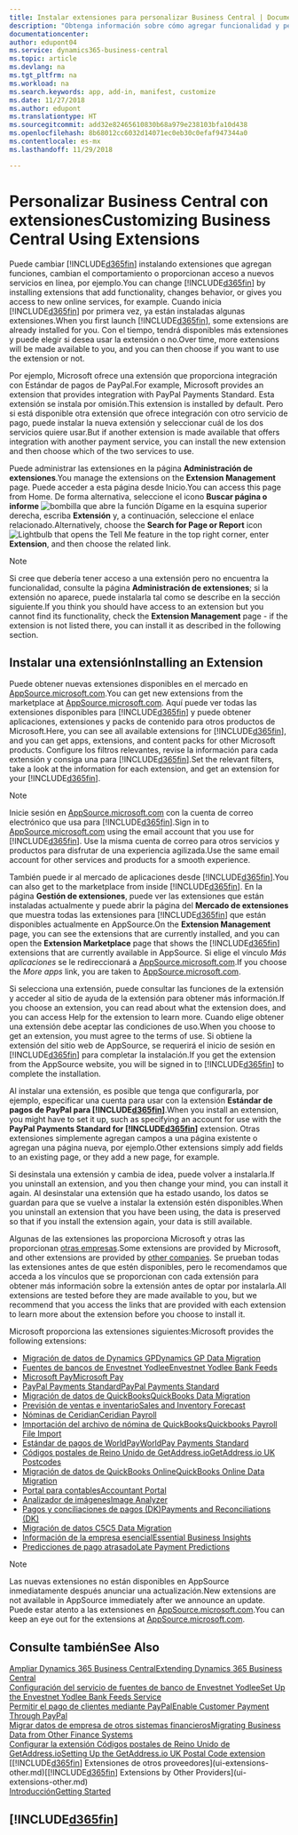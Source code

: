 ```yaml
---
title: Instalar extensiones para personalizar Business Central | Documentos de Microsoft
description: "Obtenga información sobre cómo agregar funcionalidad y personalizar Business Central mediante la instalación de extensiones."
documentationcenter: 
author: edupont04
ms.service: dynamics365-business-central
ms.topic: article
ms.devlang: na
ms.tgt_pltfrm: na
ms.workload: na
ms.search.keywords: app, add-in, manifest, customize
ms.date: 11/27/2018
ms.author: edupont
ms.translationtype: HT
ms.sourcegitcommit: add32e82465610830b68a979e238103bfa10d438
ms.openlocfilehash: 8b68012cc6032d14071ec0eb30c0efaf947344a0
ms.contentlocale: es-mx
ms.lasthandoff: 11/29/2018

---
```

# <a name="customizing-business-central-using-extensions"></a><span data-ttu-id="b5aa2-103">Personalizar Business Central con extensiones</span><span class="sxs-lookup"><span data-stu-id="b5aa2-103">Customizing Business Central Using Extensions</span></span>
<span data-ttu-id="b5aa2-104">Puede cambiar [!INCLUDE[d365fin](includes/d365fin_md.md)] instalando extensiones que agregan funciones, cambian el comportamiento o proporcionan acceso a nuevos servicios en línea, por ejemplo.</span><span class="sxs-lookup"><span data-stu-id="b5aa2-104">You can change [!INCLUDE[d365fin](includes/d365fin_md.md)] by installing extensions that add functionality, changes behavior, or gives you access to new online services, for example.</span></span>
<span data-ttu-id="b5aa2-105">Cuando inicia [!INCLUDE[d365fin](includes/d365fin_md.md)] por primera vez, ya están instaladas algunas extensiones.</span><span class="sxs-lookup"><span data-stu-id="b5aa2-105">When you first launch [!INCLUDE[d365fin](includes/d365fin_md.md)], some extensions are already installed for you.</span></span> <span data-ttu-id="b5aa2-106">Con el tiempo, tendrá disponibles más extensiones y puede elegir si desea usar la extensión o no.</span><span class="sxs-lookup"><span data-stu-id="b5aa2-106">Over time, more extensions will be made available to you, and you can then choose if you want to use the extension or not.</span></span>

<span data-ttu-id="b5aa2-107">Por ejemplo, Microsoft ofrece una extensión que proporciona integración con Estándar de pagos de PayPal.</span><span class="sxs-lookup"><span data-stu-id="b5aa2-107">For example, Microsoft provides an extension that provides integration with PayPal Payments Standard.</span></span> <span data-ttu-id="b5aa2-108">Esta extensión se instala por omisión.</span><span class="sxs-lookup"><span data-stu-id="b5aa2-108">This extension is installed by default.</span></span>
<span data-ttu-id="b5aa2-109">Pero si está disponible otra extensión que ofrece integración con otro servicio de pago, puede instalar la nueva extensión y seleccionar cuál de los dos servicios quiere usar.</span><span class="sxs-lookup"><span data-stu-id="b5aa2-109">But if another extension is made available that offers integration with another payment service, you can install the new extension and then choose which of the two services to use.</span></span>  

<span data-ttu-id="b5aa2-110">Puede administrar las extensiones en la página **Administración de extensiones**.</span><span class="sxs-lookup"><span data-stu-id="b5aa2-110">You manage the extensions on the **Extension Management** page.</span></span> <span data-ttu-id="b5aa2-111">Puede acceder a esta página desde Inicio.</span><span class="sxs-lookup"><span data-stu-id="b5aa2-111">You can access this page from Home.</span></span> <span data-ttu-id="b5aa2-112">De forma alternativa, seleccione el icono **Buscar página o informe** ![bombilla que abre la función Dígame](media/ui-search/search_small.png "Dígame que desea hacer") en la esquina superior derecha, escriba **Extensión** y, a continuación, seleccione el enlace relacionado.</span><span class="sxs-lookup"><span data-stu-id="b5aa2-112">Alternatively, choose the **Search for Page or Report** icon ![Lightbulb that opens the Tell Me feature](media/ui-search/search_small.png "Tell me what you want to do") in the top right corner, enter **Extension**, and then choose the related link.</span></span>  

> [!NOTE]  
>   <span data-ttu-id="b5aa2-113">Si cree que debería tener acceso a una extensión pero no encuentra la funcionalidad, consulte la página **Administración de extensiones**; si la extensión no aparece, puede instalarla tal como se describe en la sección siguiente.</span><span class="sxs-lookup"><span data-stu-id="b5aa2-113">If you think you should have access to an extension but you cannot find its functionality, check the **Extension Management** page - if the extension is not listed there, you can install it as described in the following section.</span></span>  

## <a name="installing-an-extension"></a><span data-ttu-id="b5aa2-114">Instalar una extensión</span><span class="sxs-lookup"><span data-stu-id="b5aa2-114">Installing an Extension</span></span>
<span data-ttu-id="b5aa2-115">Puede obtener nuevas extensiones disponibles en el mercado en [AppSource.microsoft.com](https://appsource.microsoft.com/en-us/marketplace/apps?src=dynamics365website&product=dynamics-365-business-central).</span><span class="sxs-lookup"><span data-stu-id="b5aa2-115">You can get new extensions from the marketplace at [AppSource.microsoft.com](https://appsource.microsoft.com/en-us/marketplace/apps?src=dynamics365website&product=dynamics-365-business-central).</span></span> <span data-ttu-id="b5aa2-116">Aquí puede ver todas las extensiones disponibles para [!INCLUDE[d365fin](includes/d365fin_md.md)] y puede obtener aplicaciones, extensiones y packs de contenido para otros productos de Microsoft.</span><span class="sxs-lookup"><span data-stu-id="b5aa2-116">Here, you can see all available extensions for [!INCLUDE[d365fin](includes/d365fin_md.md)], and you can get apps, extensions, and content packs for other Microsoft products.</span></span> <span data-ttu-id="b5aa2-117">Configure los filtros relevantes, revise la información para cada extensión y consiga una para [!INCLUDE[d365fin](includes/d365fin_md.md)].</span><span class="sxs-lookup"><span data-stu-id="b5aa2-117">Set the relevant filters, take a look at the information for each extension, and get an extension for your [!INCLUDE[d365fin](includes/d365fin_md.md)].</span></span>  
> [!NOTE]  
>   <span data-ttu-id="b5aa2-118">Inicie sesión en [AppSource.microsoft.com](https://appsource.microsoft.com/) con la cuenta de correo electrónico que usa para [!INCLUDE[d365fin](includes/d365fin_md.md)].</span><span class="sxs-lookup"><span data-stu-id="b5aa2-118">Sign in to [AppSource.microsoft.com](https://appsource.microsoft.com/) using the email account that you use for [!INCLUDE[d365fin](includes/d365fin_md.md)].</span></span> <span data-ttu-id="b5aa2-119">Use la misma cuenta de correo para otros servicios y productos para disfrutar de una experiencia agilizada.</span><span class="sxs-lookup"><span data-stu-id="b5aa2-119">Use the same email account for other services and products for a smooth experience.</span></span>  

<span data-ttu-id="b5aa2-120">También puede ir al mercado de aplicaciones desde [!INCLUDE[d365fin](includes/d365fin_md.md)].</span><span class="sxs-lookup"><span data-stu-id="b5aa2-120">You can also get to the marketplace from inside [!INCLUDE[d365fin](includes/d365fin_md.md)].</span></span> <span data-ttu-id="b5aa2-121">En la página **Gestión de extensiones**, puede ver las extensiones que están instaladas actualmente y puede abrir la página del **Mercado de extensiones** que muestra todas las extensiones para [!INCLUDE[d365fin](includes/d365fin_md.md)] que están disponibles actualmente en AppSource.</span><span class="sxs-lookup"><span data-stu-id="b5aa2-121">On the **Extension Management** page, you can see the extensions that are currently installed, and you can open the **Extension Marketplace** page that shows the [!INCLUDE[d365fin](includes/d365fin_md.md)] extensions that are currently available in AppSource.</span></span> <span data-ttu-id="b5aa2-122">Si elige el vínculo *Más aplicaciones* se le redireccionará a [AppSource.microsoft.com](https://appsource.microsoft.com/en-us/marketplace/apps?product=dynamics-365%3Bdynamics-365-for-financials&page=1).</span><span class="sxs-lookup"><span data-stu-id="b5aa2-122">If you choose the *More apps* link, you are taken to [AppSource.microsoft.com](https://appsource.microsoft.com/en-us/marketplace/apps?product=dynamics-365%3Bdynamics-365-for-financials&page=1).</span></span>  

<span data-ttu-id="b5aa2-123">Si selecciona una extensión, puede consultar las funciones de la extensión y acceder al sitio de ayuda de la extensión para obtener más información.</span><span class="sxs-lookup"><span data-stu-id="b5aa2-123">If you choose an extension, you can read about what the extension does, and you can access Help for the extension to learn more.</span></span> <span data-ttu-id="b5aa2-124">Cuando elige obtener una extensión debe aceptar las condiciones de uso.</span><span class="sxs-lookup"><span data-stu-id="b5aa2-124">When you choose to get an extension, you must agree to the terms of use.</span></span> <span data-ttu-id="b5aa2-125">Si obtiene la extensión del sitio web de AppSource, se requerirá el inicio de sesión en [!INCLUDE[d365fin](includes/d365fin_md.md)] para completar la instalación.</span><span class="sxs-lookup"><span data-stu-id="b5aa2-125">If you get the extension from the AppSource website, you will be signed in to [!INCLUDE[d365fin](includes/d365fin_md.md)] to complete the installation.</span></span>  

<span data-ttu-id="b5aa2-126">Al instalar una extensión, es posible que tenga que configurarla, por ejemplo, especificar una cuenta para usar con la extensión **Estándar de pagos de PayPal para [!INCLUDE[d365fin](includes/d365fin_md.md)]**.</span><span class="sxs-lookup"><span data-stu-id="b5aa2-126">When you install an extension, you might have to set it up, such as specifying an account for use with the **PayPal Payments Standard for [!INCLUDE[d365fin](includes/d365fin_md.md)]** extension.</span></span>
<span data-ttu-id="b5aa2-127">Otras extensiones simplemente agregan campos a una página existente o agregan una página nueva, por ejemplo.</span><span class="sxs-lookup"><span data-stu-id="b5aa2-127">Other extensions simply add fields to an existing page, or they add a new page, for example.</span></span>   

<span data-ttu-id="b5aa2-128">Si desinstala una extensión y cambia de idea, puede volver a instalarla.</span><span class="sxs-lookup"><span data-stu-id="b5aa2-128">If you uninstall an extension, and you then change your mind, you can install it again.</span></span> <span data-ttu-id="b5aa2-129">Al desinstalar una extensión que ha estado usando, los datos se guardan para que se vuelve a instalar la extensión estén disponibles.</span><span class="sxs-lookup"><span data-stu-id="b5aa2-129">When you uninstall an extension that you have been using, the data is preserved so that if you install the extension again, your data is still available.</span></span>  

<span data-ttu-id="b5aa2-130">Algunas de las extensiones las proporciona Microsoft y otras las proporcionan [otras empresas](ui-extensions-other.md).</span><span class="sxs-lookup"><span data-stu-id="b5aa2-130">Some extensions are provided by Microsoft, and other extensions are provided by [other companies](ui-extensions-other.md).</span></span> <span data-ttu-id="b5aa2-131">Se prueban todas las extensiones antes de que estén disponibles, pero le recomendamos que acceda a los vínculos que se proporcionan con cada extensión para obtener más información sobre la extensión antes de optar por instalarla.</span><span class="sxs-lookup"><span data-stu-id="b5aa2-131">All extensions are tested before they are made available to you, but we recommend that you access the links that are provided with each extension to learn more about the extension before you choose to install it.</span></span>  

<span data-ttu-id="b5aa2-132">Microsoft proporciona las extensiones siguientes:</span><span class="sxs-lookup"><span data-stu-id="b5aa2-132">Microsoft provides the following extensions:</span></span>  

* [<span data-ttu-id="b5aa2-133">Migración de datos de Dynamics GP</span><span class="sxs-lookup"><span data-stu-id="b5aa2-133">Dynamics GP Data Migration</span></span>](ui-extensions-dynamicsgp-data-migration.md)  
* [<span data-ttu-id="b5aa2-134">Fuentes de bancos de Envestnet Yodlee</span><span class="sxs-lookup"><span data-stu-id="b5aa2-134">Envestnet Yodlee Bank Feeds</span></span>](ui-extensions-yodlee-bank-feeds.md)  
* [<span data-ttu-id="b5aa2-135">Microsoft Pay</span><span class="sxs-lookup"><span data-stu-id="b5aa2-135">Microsoft Pay</span></span>](ui-extensions-microsoft-pay-payments.md)  
* [<span data-ttu-id="b5aa2-136">PayPal Payments Standard</span><span class="sxs-lookup"><span data-stu-id="b5aa2-136">PayPal Payments Standard</span></span>](ui-extensions-paypal-payments-standard.md)  
* [<span data-ttu-id="b5aa2-137">Migración de datos de QuickBooks</span><span class="sxs-lookup"><span data-stu-id="b5aa2-137">QuickBooks Data Migration</span></span>](ui-extensions-quickbooks-data-migration.md)  
* [<span data-ttu-id="b5aa2-138">Previsión de ventas e inventario</span><span class="sxs-lookup"><span data-stu-id="b5aa2-138">Sales and Inventory Forecast</span></span>](ui-extensions-sales-forecast.md)  
* [<span data-ttu-id="b5aa2-139">Nóminas de Ceridian</span><span class="sxs-lookup"><span data-stu-id="b5aa2-139">Ceridian Payroll</span></span>](ui-extensions-ceridian-payroll.md)  
* [<span data-ttu-id="b5aa2-140">Importación del archivo de nómina de QuickBooks</span><span class="sxs-lookup"><span data-stu-id="b5aa2-140">Quickbooks Payroll File Import</span></span>](ui-extensions-quickbooks-payroll.md)  
* [<span data-ttu-id="b5aa2-141">Estándar de pagos de WorldPay</span><span class="sxs-lookup"><span data-stu-id="b5aa2-141">WorldPay Payments Standard</span></span>](ui-extensions-worldpay-payments-standard.md)  
* [<span data-ttu-id="b5aa2-142">Códigos postales de Reino Unido de GetAddress.io</span><span class="sxs-lookup"><span data-stu-id="b5aa2-142">GetAddress.io UK Postcodes</span></span>](ui-extensions-getaddressio.md)  
* [<span data-ttu-id="b5aa2-143">Migración de datos de QuickBooks Online</span><span class="sxs-lookup"><span data-stu-id="b5aa2-143">QuickBooks Online Data Migration</span></span>](ui-extensions-quickbooks-online-data-migration.md)  
* [<span data-ttu-id="b5aa2-144">Portal para contables</span><span class="sxs-lookup"><span data-stu-id="b5aa2-144">Accountant Portal</span></span>](ui-extensions-accountant-portal.md)  
* [<span data-ttu-id="b5aa2-145">Analizador de imágenes</span><span class="sxs-lookup"><span data-stu-id="b5aa2-145">Image Analyzer</span></span>](ui-extensions-image-analyzer.md)  
* [<span data-ttu-id="b5aa2-146">Pagos y conciliaciones de pagos (DK)</span><span class="sxs-lookup"><span data-stu-id="b5aa2-146">Payments and Reconciliations (DK)</span></span>](ui-extensions-payments-reconciliation-formats-dk.md)  
* [<span data-ttu-id="b5aa2-147">Migración de datos C5</span><span class="sxs-lookup"><span data-stu-id="b5aa2-147">C5 Data Migration</span></span>](ui-extensions-c5-data-migration.md)  
* [<span data-ttu-id="b5aa2-148">Información de la empresa esencial</span><span class="sxs-lookup"><span data-stu-id="b5aa2-148">Essential Business Insights</span></span>](ui-extensions-essential-business-insights.md)  
* [<span data-ttu-id="b5aa2-149">Predicciones de pago atrasado</span><span class="sxs-lookup"><span data-stu-id="b5aa2-149">Late Payment Predictions</span></span>](ui-extensions-late-payment-prediction.md  )

> [!NOTE]  
>  <span data-ttu-id="b5aa2-150">Las nuevas extensiones no están disponibles en AppSource inmediatamente después anunciar una actualización.</span><span class="sxs-lookup"><span data-stu-id="b5aa2-150">New extensions are not available in AppSource immediately after we announce an update.</span></span> <span data-ttu-id="b5aa2-151">Puede estar atento a las extensiones en [AppSource.microsoft.com](https://appsource.microsoft.com/en-us/marketplace/apps?product=dynamics-365%3Bdynamics-365-for-financials&page=1).</span><span class="sxs-lookup"><span data-stu-id="b5aa2-151">You can keep an eye out for the extensions at [AppSource.microsoft.com](https://appsource.microsoft.com/en-us/marketplace/apps?product=dynamics-365%3Bdynamics-365-for-financials&page=1).</span></span>

## <a name="see-also"></a><span data-ttu-id="b5aa2-152">Consulte también</span><span class="sxs-lookup"><span data-stu-id="b5aa2-152">See Also</span></span>
[<span data-ttu-id="b5aa2-153">Ampliar Dynamics 365 Business Central</span><span class="sxs-lookup"><span data-stu-id="b5aa2-153">Extending Dynamics 365 Business Central</span></span>](about-develop-extensions.md)  
[<span data-ttu-id="b5aa2-154">Configuración del servicio de fuentes de banco de Envestnet Yodlee</span><span class="sxs-lookup"><span data-stu-id="b5aa2-154">Set Up the Envestnet Yodlee Bank Feeds Service</span></span>](bank-how-setup-bank-statement-service.md)  
[<span data-ttu-id="b5aa2-155">Permitir el pago de clientes mediante PayPal</span><span class="sxs-lookup"><span data-stu-id="b5aa2-155">Enable Customer Payment Through PayPal</span></span>](sales-how-enable-payment-service-extensions.md)  
[<span data-ttu-id="b5aa2-156">Migrar datos de empresa de otros sistemas financieros</span><span class="sxs-lookup"><span data-stu-id="b5aa2-156">Migrating Business Data from Other Finance Systems</span></span>](across-import-data-configuration-packages.md)  
[<span data-ttu-id="b5aa2-157">Configurar la extensión Códigos postales de Reino Unido de GetAddress.io</span><span class="sxs-lookup"><span data-stu-id="b5aa2-157">Setting Up the GetAddress.io UK Postal Code extension</span></span>](LocalFunctionality/UnitedKingdom/uk-setup-postal-code-service.md)  
<span data-ttu-id="b5aa2-158">[[!INCLUDE[d365fin](includes/d365fin_md.md)] Extensiones de otros proveedores](ui-extensions-other.md)</span><span class="sxs-lookup"><span data-stu-id="b5aa2-158">[[!INCLUDE[d365fin](includes/d365fin_md.md)] Extensions by Other Providers](ui-extensions-other.md)</span></span>  
[<span data-ttu-id="b5aa2-159">Introducción</span><span class="sxs-lookup"><span data-stu-id="b5aa2-159">Getting Started</span></span>](product-get-started.md)  

## [!INCLUDE[d365fin](includes/free_trial_md.md)]  

